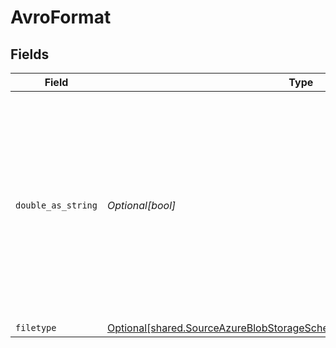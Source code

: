 # AvroFormat


## Fields

| Field                                                                                                                                                                                                    | Type                                                                                                                                                                                                     | Required                                                                                                                                                                                                 | Description                                                                                                                                                                                              |
| -------------------------------------------------------------------------------------------------------------------------------------------------------------------------------------------------------- | -------------------------------------------------------------------------------------------------------------------------------------------------------------------------------------------------------- | -------------------------------------------------------------------------------------------------------------------------------------------------------------------------------------------------------- | -------------------------------------------------------------------------------------------------------------------------------------------------------------------------------------------------------- |
| `double_as_string`                                                                                                                                                                                       | *Optional[bool]*                                                                                                                                                                                         | :heavy_minus_sign:                                                                                                                                                                                       | Whether to convert double fields to strings. This is recommended if you have decimal numbers with a high degree of precision because there can be a loss precision when handling floating point numbers. |
| `filetype`                                                                                                                                                                                               | [Optional[shared.SourceAzureBlobStorageSchemasStreamsFormatFormatFiletype]](../../models/shared/sourceazureblobstorageschemasstreamsformatformatfiletype.md)                                             | :heavy_minus_sign:                                                                                                                                                                                       | N/A                                                                                                                                                                                                      |